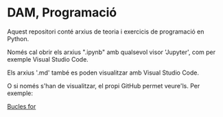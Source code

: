 # DAM, Programació

Aquest repositori conté arxius de teoria i exercicis de programació en Python.

Només cal obrir els arxius ".ipynb" amb qualsevol visor 'Jupyter', com per exemple Visual Studio Code.

Els arxius '.md' també es poden visualitzar amb Visual Studio Code.

O si només s'han de visualitzar, el propi GitHub permet veure'ls. Per exemple:

[Bucles for](https://github.com/optimisme/DAM-Programacio/blob/main/UF123/07%20Bucles%20(while%20for)/B%20for.ipynb)
